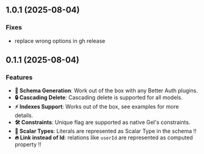 ## 1.0.1 (2025-08-04)

### Fixes

- replace wrong options in gh release

## 0.1.1 (2025-08-04)

### Features

- **🚀 Schema Generation**: Work out of the box with any Better Auth plugins.
- **🔒 Cascading Delete**: Cascading delete is supported for all models.
- **⚡ Indexes Support**: Works out of the box, see examples for more details.
- **🛠 Constraints**: Unique flag are supported as native Gel's constraints.
- **🎯 Scalar Types**: Literals are represented as Scalar Type in the schema !!
- **🔥 Link instead of Id**: relations like `userId` are represented as computed property !!

